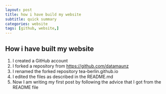 ```yaml
---
layout: post
title: how i have build my website
subtitle: quick summary
categories: website
tags: [github, website,]
---
```

## How i have built my website

1. I created a GitHub account
2. I forked a repository from https://github.com/datamaunz
3. I renamed the forked repository tea-berlin.github.io
4. I edited the files as described in the README.md
5. Now I am writing my first post by following the advice that I got from the README file
